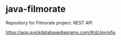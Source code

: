 # java-filmorate
Repository for Filmorate project.
REST API

https://app.quickdatabasediagrams.com/#/d/Jmrm5s
